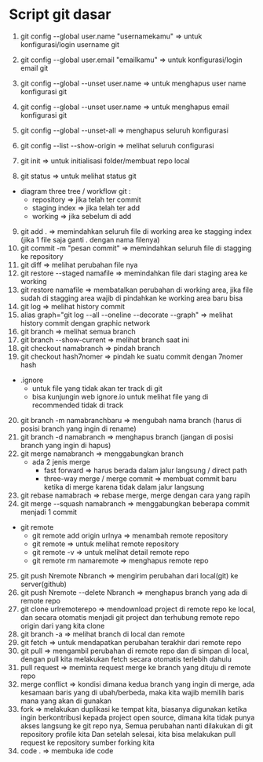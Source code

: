 # Script git dasar
1. git config --global user.name "usernamekamu" => untuk konfigurasi/login username git
2. git config --global user.email "emailkamu" => untuk konfigurasi/login email git
3. git config --global --unset user.name => untuk menghapus user name konfigurasi git
4. git config --global --unset user.name => untuk menghapus email konfigurasi git
5. git config --global --unset-all => menghapus seluruh konfigurasi
6. git config --list --show-origin => melihat seluruh configurasi

7. git init => untuk initialisasi folder/membuat repo local
8. git status => untuk melihat status git

* diagram three tree / workflow git :
  * repository => jika telah ter commit
  * staging index => jika telah ter add
  * working => jika sebelum di add
  
9. git add . => memindahkan seluruh file di working area ke stagging index (jika 1 file saja ganti . dengan nama filenya)
10. git commit -m "pesan commit" => memindahkan seluruh file di stagging ke repository
11. git diff => melihat perubahan file nya
12. git restore --staged namafile => memindahkan file dari staging area ke working 
13. git restore namafile => membatalkan perubahan di working area, jika file sudah di stagging area wajib di pindahkan ke working area baru bisa
14. git log => melihat history commit
15. alias graph="git log --all --oneline --decorate --graph" => melihat history commit dengan graphic network
16. git branch => melihat semua branch
17. git branch --show-current => melihat branch saat ini
18. git checkout namabranch => pindah branch
19. git checkout hash7nomer => pindah ke suatu commit dengan 7nomer hash

* .ignore
  * untuk file yang tidak akan ter track di git
  * bisa kunjungin web ignore.io untuk melihat file yang di recommended tidak di track

20. git branch -m namabranchbaru => mengubah nama branch (harus di posisi branch yang ingin di rename)
21. git branch -d namabranch => menghapus branch (jangan di posisi branch yang ingin di hapus)
22. git merge namabranch => menggabungkan branch 
    * ada 2 jenis merge
      * fast forward => harus berada dalam jalur langsung / direct path
      * three-way merge / merge commit => membuat commit baru ketika di merge karena tidak dalam jalur langsung
23. git rebase namabrach => rebase merge, merge dengan cara yang rapih
24. git merge --squash namabranch => menggabungkan beberapa commit menjadi 1 commit

* git remote
  * git remote add origin urlnya => menambah remote repository
  * git remote => untuk melihat remote repository
  * git remote -v => untuk melihat detail remote repo
  * git remote rm namaremote => menghapus remote repo

25. git push Nremote Nbranch => mengirim perubahan dari local(git) ke server(github)
26. git push Nremote --delete Nbranch => menghapus branch yang ada di remote repo
27. git clone urlremoterepo => mendownload project di remote repo ke local, dan secara otomatis menjadi git project dan terhubung remote repo origin dari yang kita clone
28. git branch -a => melihat branch di local dan remote
29. git fetch => untuk mendapatkan perubahan terakhir dari remote repo
30. git pull => mengambil perubahan di remote repo dan di simpan di local, dengan pull kita melakukan fetch secara otomatis terlebih dahulu
31. pull request => meminta request merge ke branch yang dituju di remote repo
32. merge conflict => kondisi dimana kedua branch yang ingin di merge, ada kesamaan baris yang di ubah/berbeda, maka kita wajib memilih baris mana yang akan di gunakan
33. fork => melakukan duplikasi ke tempat kita, biasanya digunakan ketika ingin berkontribusi kepada project open source, dimana kita tidak punya akses langsung ke git repo nya, Semua perubahan nanti dilakukan di git repository profile kita Dan setelah selesai, kita bisa melakukan pull request ke repository sumber forking kita
34. code . => membuka ide code 
